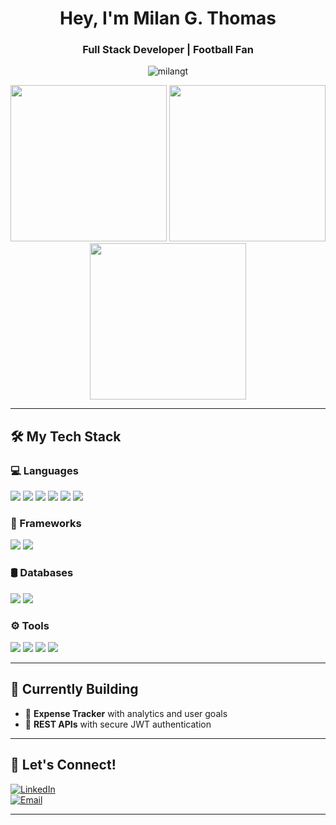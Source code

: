 <h1 align="center">Hey, I'm Milan G. Thomas </h1>
<h3 align="center">Full Stack Developer | Football Fan </h3>

<p align="center">
  <img src="https://komarev.com/ghpvc/?username=milangt&label=Profile%20views&color=green&style=flat" alt="milangt" />
</p>

<p align="center">
  <img src="https://media.tenor.com/ucV8lyWvDoIAAAAC/neymar-skill.gif" width="250px" />
  <img src="https://media.tenor.com/RP0T_iW_0DwAAAAd/messi-goat.gif" width="250px" />
  <img src="https://media.tenor.com/DG7mtrENmkMAAAAd/cristiano-ronaldo-cr7.gif" width="250px" />
</p>

---

## 🛠️ My Tech Stack

### 💻 Languages  
<p>
  <img src="https://img.shields.io/badge/Python-3776AB?style=flat-square&logo=python&logoColor=white" />
  <img src="https://img.shields.io/badge/Java-007396?style=flat-square&logo=java&logoColor=white" />
  <img src="https://img.shields.io/badge/C-00599C?style=flat-square&logo=c&logoColor=white" />
  <img src="https://img.shields.io/badge/JavaScript-F7DF1E?style=flat-square&logo=javascript&logoColor=black" />
  <img src="https://img.shields.io/badge/HTML5-E34F26?style=flat-square&logo=html5&logoColor=white" />
  <img src="https://img.shields.io/badge/CSS3-1572B6?style=flat-square&logo=css3&logoColor=white" />
</p>

### 🔧 Frameworks
<p>
  <img src="https://img.shields.io/badge/Node.js-339933?style=flat-square&logo=node.js&logoColor=white" />
  <img src="https://img.shields.io/badge/Express.js-000000?style=flat-square&logo=express&logoColor=white" />
</p>

### 🛢️ Databases  
<p>
  <img src="https://img.shields.io/badge/MongoDB-47A248?style=flat-square&logo=mongodb&logoColor=white" />
  <img src="https://img.shields.io/badge/SQL-4479A1?style=flat-square&logo=postgresql&logoColor=white" />
</p>

### ⚙️ Tools
<p>
  <img src="https://img.shields.io/badge/Git-F05032?style=flat-square&logo=git&logoColor=white" />
  <img src="https://img.shields.io/badge/GitHub-181717?style=flat-square&logo=github&logoColor=white" />
  <img src="https://img.shields.io/badge/Postman-FF6C37?style=flat-square&logo=postman&logoColor=white" />
  <img src="https://img.shields.io/badge/VS%20Code-007ACC?style=flat-square&logo=visual-studio-code&logoColor=white" />
</p>

---

## 🚧 Currently Building

- 💸 **Expense Tracker** with analytics and user goals  
- 🔐 **REST APIs** with secure JWT authentication

---

## 📣 Let's Connect!

[![LinkedIn](https://img.shields.io/badge/-LinkedIn-blue?style=flat-square&logo=linkedin)](https://linkedin.com/in/milan-g-thomas-a56757247/)  
[![Email](https://img.shields.io/badge/Gmail-D14836?style=flat-square&logo=gmail&logoColor=white)](mailto:milangthomas6857@gmail.com)

---

